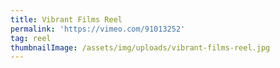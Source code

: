 ```yaml
---
title: Vibrant Films Reel
permalink: 'https://vimeo.com/91013252'
tag: reel
thumbnailImage: /assets/img/uploads/vibrant-films-reel.jpg
---
```


